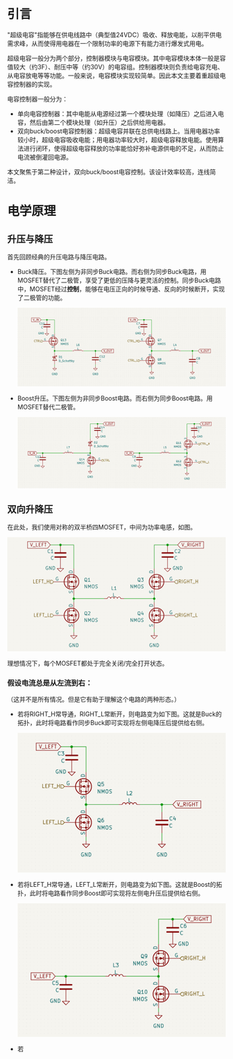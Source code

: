 # 引言

"超级电容"指能够在供电线路中（典型值24VDC）吸收、释放电能，以削平供电需求峰，从而使得用电器在一个限制功率的电源下有能力进行爆发式用电。

超级电容一般分为两个部分，控制器模块与电容模块。其中电容模块本体一般是容值较大（约3F）、耐压中等（约30V）的电容组。控制器模块则负责给电容充电、从电容放电等等功能。一般来说，电容模块实现较简单。因此本文主要着重超级电容控制器的实现。

电容控制器一般分为：

- 单向电容控制器：其中电能从电源经过第一个模块处理（如降压）之后进入电容，然后由第二个模块处理（如升压）之后供给用电器。
- 双向buck/boost电容控制器：超级电容并联在总供电线路上。当用电器功率较小时，超级电容吸收电能；用电器功率较大时，超级电容释放电能。使用算法进行闭环，使得超级电容释放的功率能恰好弥补电源供电的不足，从而防止电流被倒灌回电源。

本文聚焦于第二种设计，双向buck/boost电容控制。该设计效率较高，连线简洁。

# 电学原理

## 升压与降压

首先回顾经典的升压电路与降压电路。

- Buck降压。下图左侧为非同步Buck电路。而右侧为同步Buck电路，用MOSFET替代了二极管，享受了更低的压降与更灵活的控制。同步Buck电路中，MOSFET经过**控制**，能够在电压正向的时候导通、反向的时候断开，实现了二极管的功能。

    ![image-20230501022459277](\assets\buck_asynchronous_synchronous.png)
- Boost升压。下图左侧为非同步Boost电路。而右侧为同步Boost电路。用MOSFET替代二极管。

    ![image-20230501023315945](\assets\boost_asynchronous_synchronous.png)

## 双向升降压

在此处，我们使用对称的双半桥四MOSFET，中间为功率电感，如图。

![image-principle-1](\assets\h_bridge.png)

理想情况下，每个MOSFET都处于完全关闭/完全打开状态。

### 假设电流总是从左流到右：

（这并不是所有情况。但是它有助于理解这个电路的两种形态。）

- 若将RIGHT_H常导通，RIGHT_L常断开，则电路变为如下图。这就是Buck的拓扑，此时将电路看作同步Buck即可实现将左侧电降压后提供给右侧。

    ![image-20230501021718554](\assets\h_bridge_as_buck.png)

- 若将LEFT_H常导通，LEFT_L常断开，则电路变为如下图。这就是Boost的拓扑，此时将电路看作同步Boost即可实现将左侧电升压后提供给右侧。

    ![image-20230501022113001](\assets\h_bridge_as_boost.png)

- 若



